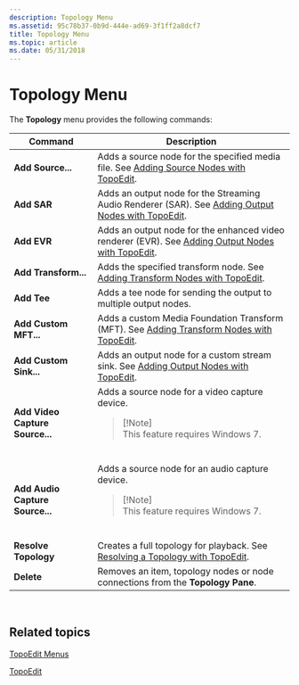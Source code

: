 ```yaml
---
description: Topology Menu
ms.assetid: 95c78b37-0b9d-444e-ad69-3f1ff2a8dcf7
title: Topology Menu
ms.topic: article
ms.date: 05/31/2018
---
```


# Topology Menu

The **Topology** menu provides the following commands:




| Command | Description | 
|---------|-------------|
| <strong>Add Source...</strong> | Adds a source node for the specified media file. See <a href="adding-source-nodes-with-topoedit.md">Adding Source Nodes with TopoEdit</a>. | 
| <strong>Add SAR</strong> | Adds an output node for the Streaming Audio Renderer (SAR). See <a href="adding-output-nodes-with-topoedit.md">Adding Output Nodes with TopoEdit</a>. | 
| <strong>Add EVR</strong> | Adds an output node for the enhanced video renderer (EVR). See <a href="adding-output-nodes-with-topoedit.md">Adding Output Nodes with TopoEdit</a>. | 
| <strong>Add Transform...</strong> | Adds the specified transform node. See <a href="adding-transform-nodes-with-topoedit.md">Adding Transform Nodes with TopoEdit</a>. | 
| <strong>Add Tee</strong> | Adds a tee node for sending the output to multiple output nodes. | 
| <strong>Add Custom MFT...</strong> | Adds a custom Media Foundation Transform (MFT). See <a href="adding-transform-nodes-with-topoedit.md">Adding Transform Nodes with TopoEdit</a>. | 
| <strong>Add Custom Sink...</strong> | Adds an output node for a custom stream sink. See <a href="adding-output-nodes-with-topoedit.md">Adding Output Nodes with TopoEdit</a>. | 
| <strong>Add Video Capture Source...</strong> | Adds a source node for a video capture device.<br /><blockquote>[!Note]<br />This feature requires Windows 7.</blockquote><br /> | 
| <strong>Add Audio Capture Source...</strong> | Adds a source node for an audio capture device.<br /><blockquote>[!Note]<br />This feature requires Windows 7.</blockquote><br /> | 
| <strong>Resolve Topology</strong> | Creates a full topology for playback. See <a href="resolving-a-topology-with-topoedit.md">Resolving a Topology with TopoEdit</a>. | 
| <strong>Delete</strong> | Removes an item, topology nodes or node connections from the <strong>Topology Pane</strong>. | 




 

## Related topics

<dl> <dt>

[TopoEdit Menus](topoedit-menus.md)
</dt> <dt>

[TopoEdit](topoedit.md)
</dt> </dl>

 

 




